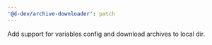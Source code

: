 ```yaml
---
'@d-dev/archive-downloader': patch
---
```


Add support for variables config and download archives to local dir.
